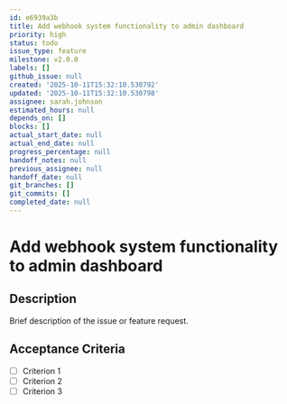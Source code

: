 ```yaml
---
id: e6939a3b
title: Add webhook system functionality to admin dashboard
priority: high
status: todo
issue_type: feature
milestone: v2.0.0
labels: []
github_issue: null
created: '2025-10-11T15:32:10.530792'
updated: '2025-10-11T15:32:10.530798'
assignee: sarah.johnson
estimated_hours: null
depends_on: []
blocks: []
actual_start_date: null
actual_end_date: null
progress_percentage: null
handoff_notes: null
previous_assignee: null
handoff_date: null
git_branches: []
git_commits: []
completed_date: null
---
```


# Add webhook system functionality to admin dashboard

## Description

Brief description of the issue or feature request.

## Acceptance Criteria

- [ ] Criterion 1
- [ ] Criterion 2
- [ ] Criterion 3
